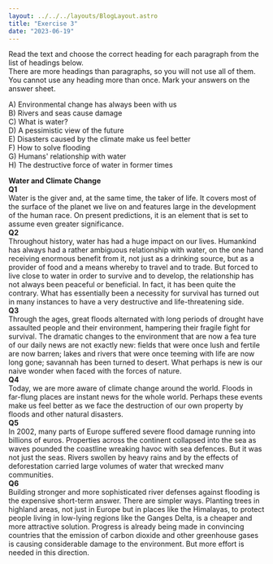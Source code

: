 ```yaml
---
layout: ../../../layouts/BlogLayout.astro
title: "Exercise 3"
date: "2023-06-19"
---
```


Read the text and choose the correct heading for each paragraph from the list of headings below.  
There are more headings than paragraphs, so you will not use all of them. You cannot use any heading more than once. Mark your answers on the answer sheet.

A) Environmental change has always been with us  
B) Rivers and seas cause damage  
C) What is water?  
D) A pessimistic view of the future  
E) Disasters caused by the climate make us feel better  
F) How to solve flooding  
G) Humans' relationship with water  
H) The destructive force of water in former times


**Water and Climate Change**  
**Q1**  
Water is the giver and, at the same time, the taker of life. It covers most of the surface of the planet we live on and features large in the development of the human race. On present predictions, it is an element that is set to assume even greater significance.  
**Q2**  
Throughout history, water has had a huge impact on our lives. Humankind has always had a rather ambiguous relationship with water, on the one hand receiving enormous benefit from it, not just as a drinking source, but as a provider of food and a means whereby to travel and to trade. But forced to live close to water in order to survive and to develop, the relationship has not always been peaceful or beneficial. In fact, it has been quite the contrary. What has essentially been a necessity for survival has turned out in many instances to have a very destructive and life-threatening side.  
**Q3**  
Through the ages, great floods alternated with long periods of drought have assaulted people and their environment, hampering their fragile fight for survival. The dramatic changes to the environment that are now a fea ture of our daily news are not exactly new: fields that were once lush and fertile are now barren; lakes and rivers that were once teeming with life are now long gone; savannah has been turned to desert. What perhaps is new is our naive wonder when faced with the forces of nature.  
**Q4**  
Today, we are more aware of climate change around the world. Floods in far-flung places are instant news for the whole world. Perhaps these events make us feel better as we face the destruction of our own property by floods and other natural disasters.  
**Q5**  
In 2002, many parts of Europe suffered severe flood damage running into billions of euros. Properties across the continent collapsed into the sea as waves pounded the coastline wreaking havoc with sea defences. But it was not just the seas. Rivers swollen by heavy rains and by the effects of deforestation carried large volumes of water that wrecked manv communities.  
**Q6**  
Building stronger and more sophisticated river defenses against flooding is the expensive short-term answer. There are simpler ways. Planting trees in highland areas, not just in Europe but in places like the Himalayas, to protect people living in low-lying regions like the Ganges Delta, is a cheaper and more attractive solution. Progress is already being made in convincing countries that the emission of carbon dioxide and other greenhouse gases is causing considerable damage to the environment. But more effort is needed in this direction.


